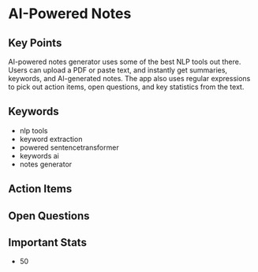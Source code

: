 # AI-Powered Notes

## Key Points
 AI-powered notes generator uses some of the best NLP tools out there. Users can upload a PDF or paste text, and instantly get summaries, keywords, and AI-generated notes. The app also uses regular expressions to pick out action items, open questions, and key statistics from the text.

## Keywords
- nlp tools
- keyword extraction
- powered sentencetransformer
- keywords ai
- notes generator

## Action Items

## Open Questions

## Important Stats
- 50
